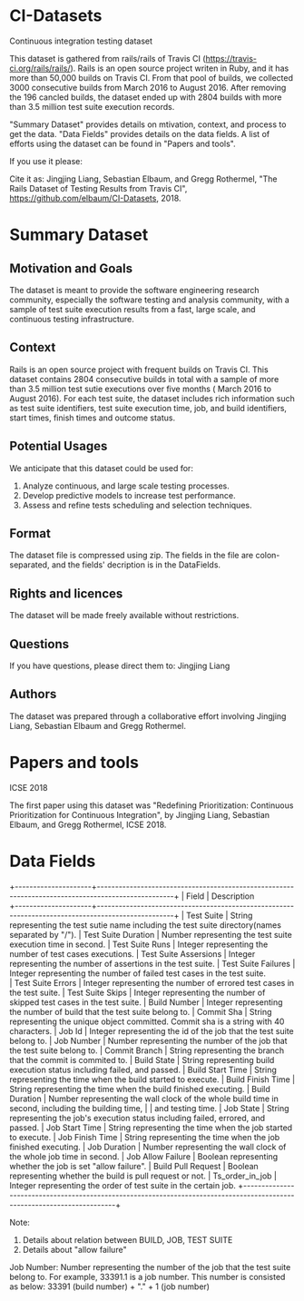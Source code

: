 # CI-Datasets
Continuous integration testing dataset

This dataset is gathered from rails/rails of Travis CI (https://travis-ci.org/rails/rails/). Rails is an open source project writen in Ruby, and it has more than 50,000 builds on Travis CI. From that pool of builds, we collected 3000 consecutive builds from March 2016 to August 2016. After removing the 196 cancled builds, the dataset ended up with 2804 builds with more than 3.5 million test suite execution records.

"Summary Dataset" provides details on mtivation, context, and process to get the data. "Data Fields" provides details on the data fields. A list of efforts using the dataset can be found in "Papers and tools".

If you use it please:

Cite it as: Jingjing Liang, Sebastian Elbaum, and Gregg Rothermel, "The Rails Dataset of Testing Results from Travis CI", https://github.com/elbaum/CI-Datasets, 2018.


# Summary Dataset

## Motivation and Goals

The dataset is meant to provide the software engineering research community, especially the software testing and analysis community, with a sample of test suite execution results from a fast, large scale, and continuous testing infrastructure. 


## Context

Rails is an open source project with frequent builds on Travis CI. This dataset contains 2804 consecutive builds in total with a sample of more than 3.5 million test sutie executions over five months ( March 2016 to August 2016). For each test suite, the dataset includes rich information such as test suite identifiers, test suite execution time, job, and build identifiers, start times, finish times and outcome status.


## Potential Usages

We anticipate that this dataset could be used for: 
1. Analyze continuous, and large scale testing processes. 
2. Develop predictive models to increase test performance.
3. Assess and refine tests scheduling and selection techniques.


## Format

The dataset file is compressed using zip. The fields in the file are colon-separated, and the fields' decription is in the DataFields.


## Rights and licences

The dataset will be made freely available without restrictions.


## Questions

If you have questions, please direct them to: Jingjing Liang


## Authors

The dataset was prepared through a collaborative effort involving Jingjing Liang, Sebastian Elbaum and Gregg Rothermel.




# Papers and tools

ICSE 2018

The first paper using this dataset was "Redefining Prioritization: Continuous Prioritization for Continuous Integration", by Jingjing Liang, Sebastian Elbaum, and Gregg Rothermel, ICSE 2018.




# Data Fields




+---------------------+---------------------------------------------------------------------------------------------------+
| Field               | Description                                 
+---------------------+---------------------------------------------------------------------------------------------------+
| Test Suite          | String representing the test sutie name including the test suite directory(names separated by "/").
| Test Suite Duration | Number representing the test suite execution time in second.
| Test Suite Runs     | Integer representing the number of test cases executions.
| Test Suite Assersions | Integer representing the number of assertions in the test suite.
| Test Suite Failures | Integer representing the number of failed test cases in the test suite.                           
| Test Suite Errors   | Integer representing the number of errored test cases in the test suite.
| Test Suite Skips    | Integer representing the number of skipped test cases in the test suite.
| Build Number        | Integer representing the number of build that the test suite belong to.
| Commit Sha          | String representing the unique object committed. Commit sha is a string with 40 characters.
| Job Id              | Integer representing the id of the job that the test suite belong to.
| Job Number          | Number representing the number of the job that the test suite belong to. 
| Commit Branch       | String representing the branch that the commit is commited to.
| Build State         | String representing build execution status including failed, and passed.
| Build Start Time    | String representing the time when the build started to execute.
| Build Finish Time   | String representing the time when the build finished executing.
| Build Duration      | Number representing the wall clock of the whole build time in second, including the building time, |                     | and testing time.
| Job State           | String representing the job's execution status including failed, errored, and passed.
| Job Start Time      | String representing the time when the job started to execute.
| Job Finish Time     | String representing the time when the job finished executing.
| Job Duration        | Number representing the wall clock of the whole job time in second.
| Job Allow Failure   | Boolean representing whether the job is set "allow failure".
| Build Pull Request  | Boolean representing whether the build is pull request or not.
| Ts_order_in_job     | Integer representing the order of test suite in the certain job.
+-------------------------------------------------------------------------------------------------------------------------+



Note:


1. Details about relation between BUILD, JOB, TEST SUITE
2. Details about "allow failure"

Job Number: Number representing the number of the job that the test suite belong to. For example, 33391.1 is a job number. 			   This number is consisted as below:
			33391 (build number) + "." + 1 (job number)






